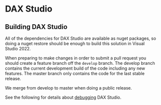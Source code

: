 # DAX Studio

## Building DAX Studio

All of the dependencies for DAX Studio are available as nuget packages, so doing a nuget restore should be enough to build this solution in Visual Studio 2022.

When preparing to make changes in order to submit a pull request you should create a feature branch off the `develop` branch. The develop branch contains the current development build of the code including any new features. The master branch only contains the code for the last stable release.

We merge from develop to master when doing a public release.

See the following for details about [debugging](debugging) DAX Studio.

